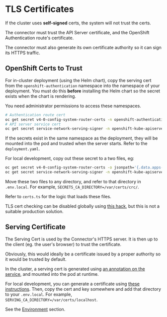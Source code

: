 # TLS Certificates
If the cluster uses **self-signed** certs, the system will not trust the certs.

The connector must trust the API Server certificate, and the OpenShift Authentication route's certificate.

The connector must also generate its own certificate authority so it can sign its HTTPS traffic.

## OpenShift Certs to Trust

For in-cluster deployment (using the Helm chart), copy the serving cert from the `openshift-authentication` namespace into the namespace of your deployment. You must do this **before** installing the Helm chart so the secret exists when the chart is rendering.

You need administrator permissions to access these namespaces.

```sh
# Authentication route cert
oc get secret v4-0-config-system-router-certs -n openshift-authentication -o yaml | sed 's/namespace: openshift-authentication/namespace: github-connector/g' | oc apply -f-
# API server service cert
oc get secret service-network-serving-signer -n openshift-kube-apiserver-operator -o yaml | sed 's/namespace: openshift-kube-apiserver-operator/namespace: github-connector/g' | oc apply -f-
```

If the secrets exist in the same namespace as the deployment, they will be mounted into the pod and trusted when the server starts. Refer to the `deployment.yaml`.

For local development, copy out these secret to a two files, eg:
```sh
oc get secret v4-0-config-system-router-certs -o jsonpath='{.data.apps-crc\.testing}' | base64 -d > auth-router-cert.pem
oc get secret service-network-serving-signer -n openshift-kube-apiserver-operator -o jsonpath='{.data.tls\.crt}' | base64 -d > api-server.crt
```

Move these two files to any directory, and refer to that directory in `.env.local`. For example, `SECRETS_CA_DIRECTORY=/var/certs/crc/`.

Refer to `certs.ts` for the logic that loads these files.

TLS cert checking can be disabled globally using [this hack](https://stackoverflow.com/a/21961005), but this is not a suitable production solution.

## Serving Certificate
The Serving Cert is used by the Connector's HTTPS server. It is then up to the client (eg. the user's browser) to trust the certificate.

Obviously, this would ideally be a certificate issued by a proper authority so it would be trusted by default.

In the cluster, a serving cert is generated using [an annotation on the service](https://docs.openshift.com/container-platform/3.11/dev_guide/secrets.html#service-serving-certificate-secrets), and mounted into the pod at runtime.

For local development, you can generate a certificate using [these instructions](https://letsencrypt.org/docs/certificates-for-localhost/#making-and-trusting-your-own-certificates). Then, copy the cert and key somewhere and add that directory to your `.env.local`. For example, `SERVING_CA_DIRECTORY=/var/certs/localhost`.

See the [Environment](./developing.md#environment) section.
